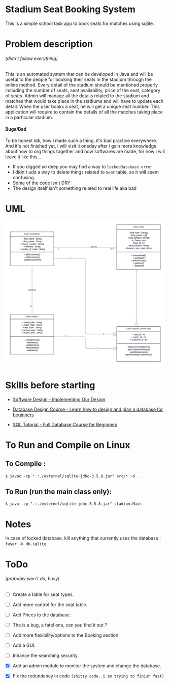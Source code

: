 # Stadium Seat Booking System

This is a simple school task app to book seats for matches using sqlite.


# Problem description 
###### (didn't follow everything)

This is an automated system that can be developed in Java and will be
useful to the people for booking their seats in the stadium through the
online method. Every detail of the stadium should be mentioned
properly including the number of seats, seat availability, price of the seat,
category of seats.
Admin will manage all the details related to the stadium and matches
that would take place in the stadiums and will have to update each detail.
When the user books a seat, he will get a unique seat number.
This application will require to contain the details of all the matches
taking place in a particular stadium.

#### Bugs/Bad

To be honest idk, how i made such a thing, it's bad practice everywhere. And it's not finished yet, i will visit it oneday after i gain more knowledge about how to org things together and how softwares are made, for now i will leave it like this...

- If you digged so deep you may find a way to ```lockeddatabase error```
- I didn't add a way to delete things related to ```Seat``` table, so it will seem confusing.
- Some of the code isn't DRY
- The design itself isn't something related to real life aka bad


# UML 
![uml](/pics/UML_class.png) 


# Skills before starting

* [Software Design - Implementing Our Design](https://www.youtube.com/watch?v=6thjSbJcoUc)

* [Database Design Course - Learn how to design and plan a database for beginners](https://www.youtube.com/watch?v=ztHopE5Wnpc)

* [SQL Tutorial - Full Database Course for Beginners](https://www.youtube.com/watch?v=HXV3zeQKqGY)

# To Run and Compile on Linux
  ## To Compile :

	$ javac -cp ".:./externel/sqlite-jdbc-3.5.8.jar" src/* -d .

  ## To Run (run the main class only):

	$ java -cp ".:./externel/sqlite-jdbc-3.5.8.jar" stadium.Main



# Notes 

In case of locked database, kill anything that currently uses the database :  ```fuser -k db.sqlite``` 

# ToDo 
###### (probably won't do, busy)

- [ ] Create a table for seat types.
- [ ] Add more control for the seat table.
- [ ] Add Prices to the database.
- [ ] The is a bug, a fatel one, can you find it out ?
- [ ] Add more flexibility/options to the Booking section. 
- [ ] Add a GUI.
- [ ] Inhance the searching security.
- [X] Add an admin module to monitor the system and change the database.
- [X] Fix the redundancy in code ```(shitty code, i am trying to finish fast)```
 
